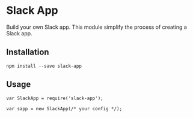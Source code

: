 # Slack App

Build your own Slack app.
This module simplify the process of creating a Slack app.

## Installation

```
npm install --save slack-app
```

## Usage

```
var SlackApp = require('slack-app');

var sapp = new SlackApp(/* your config */);
```
